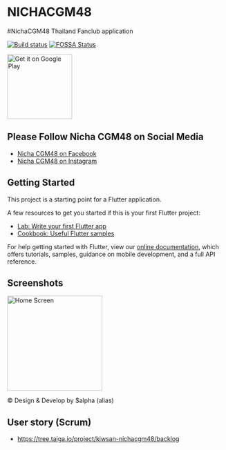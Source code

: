# NICHACGM48

#NichaCGM48 Thailand Fanclub application

[![Build status](https://build.appcenter.ms/v0.1/apps/6a0e4c37-2c03-48af-8d2f-460557eb6674/branches/master/badge)](https://appcenter.ms)
[![FOSSA Status](https://app.fossa.com/api/projects/git%2Bgithub.com%2Fkiwsan%2Fnichacgm48.svg?type=shield)](https://app.fossa.com/projects/git%2Bgithub.com%2Fkiwsan%2Fnichacgm48?ref=badge_shield)

<a href='https://play.google.com/store/apps/details?id=com.kiwsan.nichacgm48&pcampaignid=pcampaignidMKT-Other-global-all-co-prtnr-py-PartBadge-Mar2515-1'><img alt='Get it on Google Play' width="150" src='https://play.google.com/intl/en_us/badges/static/images/badges/en_badge_web_generic.png'/></a>

## Please Follow Nicha CGM48 on Social Media
- [Nicha CGM48 on Facebook](http://facebook.com/cgm48official.nicha/)
- [Nicha CGM48 on Instagram](http://www.instagram.com/nicha.cgm48official/)

## Getting Started

This project is a starting point for a Flutter application.

A few resources to get you started if this is your first Flutter project:

- [Lab: Write your first Flutter app](https://flutter.dev/docs/get-started/codelab)
- [Cookbook: Useful Flutter samples](https://flutter.dev/docs/cookbook)

For help getting started with Flutter, view our
[online documentation](https://flutter.dev/docs), which offers tutorials,
samples, guidance on mobile development, and a full API reference.

## Screenshots

<img src="https://github.com/kiwsan/nichacgm48/blob/master/screenshots/81489713_1351720135015710_8971493847284580352_o.jpg" alt="Home Screen" width="220"/>

© Design & Develop by $alpha (alias)

## User story (Scrum)
- https://tree.taiga.io/project/kiwsan-nichacgm48/backlog
